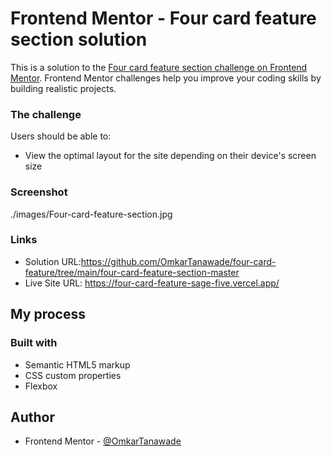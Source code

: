 # Frontend Mentor - Four card feature section solution

This is a solution to the [Four card feature section challenge on Frontend Mentor](https://www.frontendmentor.io/challenges/four-card-feature-section-weK1eFYK). Frontend Mentor challenges help you improve your coding skills by building realistic projects. 

### The challenge

Users should be able to:

- View the optimal layout for the site depending on their device's screen size

### Screenshot
./images/Four-card-feature-section.jpg


### Links

- Solution URL:https://github.com/OmkarTanawade/four-card-feature/tree/main/four-card-feature-section-master
- Live Site URL: https://four-card-feature-sage-five.vercel.app/

## My process

### Built with

- Semantic HTML5 markup
- CSS custom properties
- Flexbox

## Author


- Frontend Mentor - [@OmkarTanawade](https://www.frontendmentor.io/profile/OmkarTanawade)



